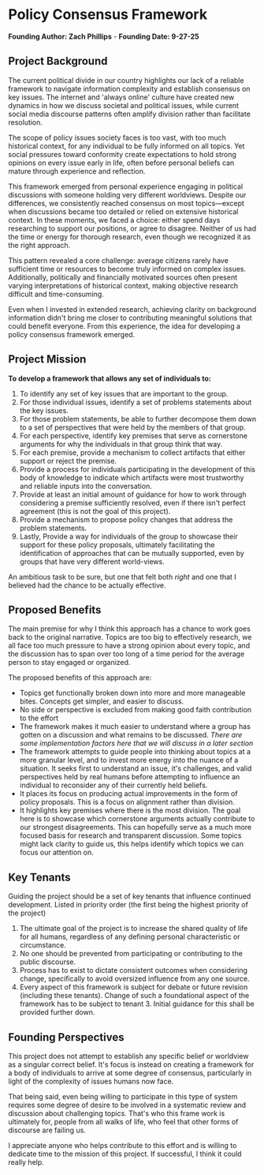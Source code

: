 # Policy Consensus Framework
**Founding Author: Zach Phillips** - **Founding Date: 9-27-25**

## Project Background
The current political divide in our country highlights our lack of a reliable framework to navigate information complexity and establish consensus on key issues. The internet and 'always online' culture have created new dynamics in how we discuss societal and political issues, while current social media discourse patterns often amplify division rather than facilitate resolution.

The scope of policy issues society faces is too vast, with too much historical context, for any individual to be fully informed on all topics. Yet social pressures toward conformity create expectations to hold strong opinions on every issue early in life, often before personal beliefs can mature through experience and reflection.

This framework emerged from personal experience engaging in political discussions with someone holding very different worldviews. Despite our differences, we consistently reached consensus on most topics—except when discussions became too detailed or relied on extensive historical context. In these moments, we faced a choice: either spend days researching to support our positions, or agree to disagree. Neither of us had the time or energy for thorough research, even though we recognized it as the right approach.

This pattern revealed a core challenge: average citizens rarely have sufficient time or resources to become truly informed on complex issues. Additionally, politically and financially motivated sources often present varying interpretations of historical context, making objective research difficult and time-consuming.

Even when I invested in extended research, achieving clarity on background information didn't bring me closer to contributing meaningful solutions that could benefit everyone. From this experience, the idea for developing a policy consensus framework emerged. 


## Project Mission
**To develop a framework that allows any set of individuals to:**
 1. To identify any set of key issues that are important to the group.
 2. For those individual issues, identify a set of problems statements about the key issues.
 3. For those problem statements, be able to further decompose them down to a set of perspectives that were held by the members of that group.
 4. For each perspective, identify key premises that serve as cornerstone arguments for why the individuals in that group think that way.
 5. For each premise, provide a mechanism to collect artifacts that either support or reject the premise.
 6. Provide a process for individuals participating in the development of this body of knowledge to indicate which artifacts were most trustworthy and reliable inputs into the conversation.
 7. Provide at least an initial amount of guidance for how to work through considering a premise sufficiently resolved, even if there isn't perfect agreement (this is not the goal of this project).
 8. Provide a mechanism to propose policy changes that address the problem statements.
 9. Lastly, Provide a way for individuals of the group to showcase their support for these policy proposals, ultimately facilitating the identification of approaches that can be mutually supported, even by groups that have very different world-views.

An ambitious task to be sure, but one that felt both _right_ and one that I believed had the chance to be actually effective.

## Proposed Benefits

The main premise for why I think this approach has a chance to work goes back to the original narrative. Topics are too big to effectively research, we all face too much pressure to have a strong opinion about every topic, and the discussion has to span over too long of a time period for the average person to stay engaged or organized.

The proposed benefits of this approach are:
- Topics get functionally broken down into more and more manageable bites. Concepts get simpler, and easier to discuss.
- No side or perspective is excluded from making good faith contribution to the effort
- The framework makes it much easier to understand where a group has gotten on a discussion and what remains to be discussed. _There are some implementation factors here that we will discuss in a later section_
- The framework attempts to guide people into thinking about topics at a more granular level, and to invest more energy into the nuance of a situation. It seeks first to understand an issue, it's challenges, and valid perspectives held by real humans before attempting to influence an individual to reconsider any of their currently held beliefs.
- It places its focus on producing actual improvements in the form of policy proposals. This is a focus on alignment rather than division.
- It highlights key premises where there is the most division. The goal here is to showcase which cornerstone arguments actually contribute to our strongest disagreements. This can hopefully serve as a much more focused basis for research and transparent discussion. Some topics might lack clarity to guide us, this helps identify which topics we can focus our attention on.

## Key Tenants

Guiding the project should be a set of key tenants that influence continued development. Listed in priority order (the first being the highest priority of the project)

1. The ultimate goal of the project is to increase the shared quality of life for all humans, regardless of any defining personal characteristic or circumstance.
2. No one should be prevented from participating or contributing to the public discourse.
3. Process has to exist to dictate consistent outcomes when considering change, specifically to avoid oversized influence from any one source.
4. Every aspect of this framework is subject for debate or future revision (including these tenants). Change of such a foundational aspect of the framework has to be subject to tenant 3. Initial guidance for this shall be provided further down.

## Founding Perspectives
This project does not attempt to establish any specific belief or worldview as a singular correct belief. It's focus is instead on creating a framework for a body of individuals to arrive at some degree of consensus, particularly in light of the complexity of issues humans now face.

That being said, even being willing to participate in this type of system requires some degree of desire to be involved in a systematic review and discussion about challenging topics. That's who this frame work is ultimately for, people from all walks of life, who feel that other forms of discourse are failing us. 

I appreciate anyone who helps contribute to this effort and is willing to dedicate time to the mission of this project. If successful, I think it could really help.



